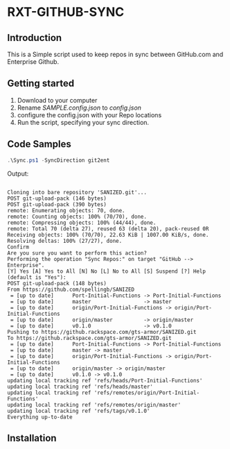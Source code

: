 # RXT-GITHUB-SYNC

## Introduction

This is a Simple script used to keep repos in sync between GitHub.com and Enterprise Github.
## Getting started

1.  Download to your computer
2. Rename *SAMPLE.config.json* to *config.json*
3. configure the config.json with your Repo locations
4. Run the script, specifying your sync direction.


## Code Samples


```powershell
.\Sync.ps1 -SyncDirection git2ent
```

Output:
```

Cloning into bare repository 'SANIZED.git'...
POST git-upload-pack (146 bytes)
POST git-upload-pack (390 bytes)
remote: Enumerating objects: 70, done.
remote: Counting objects: 100% (70/70), done.
remote: Compressing objects: 100% (44/44), done.
remote: Total 70 (delta 27), reused 63 (delta 20), pack-reused 0R
Receiving objects: 100% (70/70), 22.63 KiB | 1007.00 KiB/s, done.
Resolving deltas: 100% (27/27), done.
Confirm
Are you sure you want to perform this action?
Performing the operation "Sync Repos:" on target "GitHub --> Enterprise".
[Y] Yes [A] Yes to All [N] No [L] No to All [S] Suspend [?] Help (default is "Yes"):
POST git-upload-pack (148 bytes)
From https://github.com/spellingb/SANIZED
 = [up to date]      Port-Initial-Functions -> Port-Initial-Functions
 = [up to date]      master                 -> master
 = [up to date]      origin/Port-Initial-Functions -> origin/Port-Initial-Functions
 = [up to date]      origin/master          -> origin/master
 = [up to date]      v0.1.0                 -> v0.1.0
Pushing to https://github.rackspace.com/gts-armor/SANIZED.git
To https://github.rackspace.com/gts-armor/SANIZED.git
 = [up to date]      Port-Initial-Functions -> Port-Initial-Functions
 = [up to date]      master -> master
 = [up to date]      origin/Port-Initial-Functions -> origin/Port-Initial-Functions
 = [up to date]      origin/master -> origin/master
 = [up to date]      v0.1.0 -> v0.1.0
updating local tracking ref 'refs/heads/Port-Initial-Functions'
updating local tracking ref 'refs/heads/master'
updating local tracking ref 'refs/remotes/origin/Port-Initial-Functions'
updating local tracking ref 'refs/remotes/origin/master'
updating local tracking ref 'refs/tags/v0.1.0'
Everything up-to-date

```


## Installation

